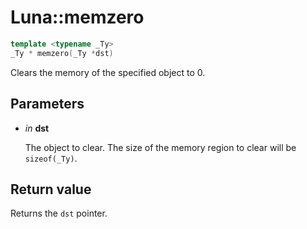 # Luna::memzero

```c++
template <typename _Ty>
_Ty * memzero(_Ty *dst)
```

Clears the memory of the specified object to 0. 



## Parameters
* *in* **dst**

    The object to clear. The size of the memory region to clear will be `sizeof(_Ty)`. 

## Return value
Returns the `dst` pointer. 

